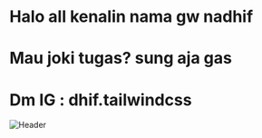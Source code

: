 # Halo all kenalin nama gw nadhif
# Mau joki tugas? sung aja gas
# Dm IG : dhif.tailwindcss
![Header]([https://your-image-url.com/banner.png](https://res.cloudinary.com/omaha-code/image/upload/ar_4:3,c_fill,dpr_1.0,e_art:quartz,g_auto,h_396,q_auto:best,t_Linkedin_official,w_1584/v1561576558/mountains-1412683_1280.png))

